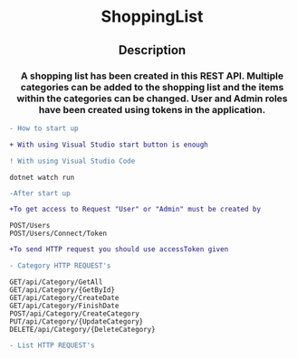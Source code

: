 
<h1 align="center"> ShoppingList</h1>
<h2 align="center"> Description</h2>
<h3 align="center"> A shopping list has been created in this REST API. 
 Multiple categories can be added to the shopping list and the items within the categories can be changed. 
 User and Admin roles have been created using tokens in the application.</h1>
  
```diff 
- How to start up

+ With using Visual Studio start button is enough

! With using Visual Studio Code
```
<code>dotnet watch run</code> 
```diff 
-After start up

+To get access to Request "User" or "Admin" must be created by
```
  <code>POST</code><code>/Users</code><br>
  <code>POST</code><code>/Users</code><code>/Connect</code><code>/Token</code>
```diff
+To send HTTP request you should use accessToken given

- Category HTTP REQUEST's
```
<code>GET</code><code>/api</code><code>/Category</code><code>/GetAll</code><br>
<code>GET</code><code>/api</code><code>/Category</code><code>/{GetById}</code><br>
<code>GET</code><code>/api</code><code>/Category</code><code>/CreateDate</code><br>
<code>GET</code><code>/api</code><code>/Category</code><code>/FinishDate</code><br>
<code>POST</code><code>/api</code><code>/Category</code><code>/CreateCategory</code><br>
<code>PUT</code><code>/api</code><code>/Category</code><code>/{UpdateCategory}</code><br>
<code>DELETE</code><code>/api</code><code>/Category</code><code>/{DeleteCategory}</code><br>
```diff 
- List HTTP REQUEST's
```
